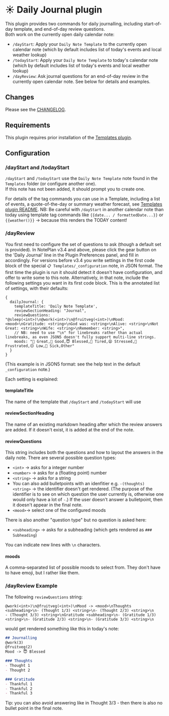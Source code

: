 # ☀️ Daily Journal plugin
This plugin provides two commands for daily journalling, including start-of-day template, and end-of-day review questions.  
Both work on the currently open daily calendar note:

- `/dayStart`: Apply your `Daily Note Template` to the currently open calendar note (which by default includes list of today's events and local weather lookup)
- `/todayStart`: Apply your `Daily Note Template` to today's calendar note (which by default includes list of today's events and local weather lookup)
- `/dayReview`: Ask journal questions for an end-of-day review in the currently open calendar note. See below for details and examples.

## Changes
Please see the [CHANGELOG](CHANGELOG.md).

## Requirements
This plugin requires prior installation of the [Templates plugin](https://github.com/NotePlan/plugins/tree/main/nmn.Templates/).

## Configuration

### /dayStart and /todayStart
`/dayStart` and `/todayStart` use the `Daily Note Template` note found in the `Templates` folder (or configure another one).  
If this note has not been added, it should prompt you to create one.

For details of the tag commands you can use in a Template, including a list of events, a quote-of-the-day or summary weather forecast, see [Templates plugin README](https://github.com/NotePlan/plugins/tree/main/nmn.Templates/). NB: Be careful with `/dayStart` in another calendar note than today using template tag commands like `{{date... / formattedDate...}}` or `{{weather()}}` -> because this renders the TODAY content!  

### /dayReview
You first need to configure the set of questions to ask (though a default set is provided).
In NotePlan v3.4 and above, please click the gear button on the 'Daily Journal' line in the Plugin Preferences panel, and fill in accordingly.
For versions before v3.4 you write settings in the first code block of the special `📋 Templates/_configuration` note, in JSON format. The first time the plugin is run it should detect it doesn't have configuration, and offer to write some to this note. Alternatively, in that note, include the following settings you want in its first code block. This is the annotated list of settings, with their defaults:

```json5
{
  dailyJournal: {
    templateTitle: 'Daily Note Template',
    reviewSectionHeading: "Journal",
    reviewQuestions: "@sleep(<int>)\n@work(<int>)\n@fruitveg(<int>)\nMood: <mood>\nGratitude: <string>\nGod was: <string>\nAlive: <string>\nNot Great: <string>\nWife: <string>\nRemember: <string>",
    // NB: need to use "\n" for linebreaks rather than actual linebreaks, as even JSON5 doesn't fully support multi-line strings.
    moods: "🤩 Great,🙂 Good,😇 Blessed,🥱 Tired,😫 Stressed,😤 Frustrated,😔 Low,🥵 Sick,Other"
  }
}
```
(This example is in JSON5 format: see the help text in the default `_configuration` note.)

Each setting is explained:

#### templateTitle
The name of the template that `/dayStart` and `/todayStart` will use

#### reviewSectionHeading
The name of an existing markdown heading after which the review answers are added. If it doesn't exist, it is added at the end of the note.

#### reviewQuestions
This string includes both the questions and how to layout the answers in the daily note. There are several possible question types:
- `<int>` -> asks for a integer number
- `<number>` -> asks for a (floating point) number
- `<string>` -> asks for a string
- You can also add bulletpoints with an idenfitier e.g. `-(thoughts) <string>` -> the identifier doesn't get rendered. (The purpose of the identifier is to see on which question the user currently is, otherwise one would only have a lot of `-`.) If the user doesn't answer a bulletpoint, then it doesn't appear in the final note.
- `<mood>`-> select one of the configured moods

There is also another "question type" but no question is asked here:
- `<subheading>` -> asks for a subheading (which gets rendered as `### Subheading`)

You can indicate new lines with `\n` characters.

#### moods
A comma-separated list of possible moods to select from.  They don't have to have emoji, but I rather like them.

### /dayReview Example
The following `reviewQuestions` string:  
```
@work(<int>)\n@fruitveg(<int>)\nMood -> <mood>\nThoughts <subheading>\n- (Thought 1/3) <string>\n- (Thought 2/3) <string>\n
- (Thought 3/3) <string>\nGratitude <subheading>\n- (Gratitude 1/3) <string>\n- (Gratitude 2/3) <string>\n- (Gratitude 3/3) <string>\n
```
would get rendered something like this in today's note:  

```markdown
## Journalling
@work(3)
@fruitveg(2)
Mood -> 😇 Blessed

### Thoughts
- Thought 1
- Thought 2

### Gratitude
- Thankful 1
- Thankful 2
- Thankful 3
```
Tip: you can also avoid answering like in Thought 3/3 - then there is also no bullet point in the final note.
